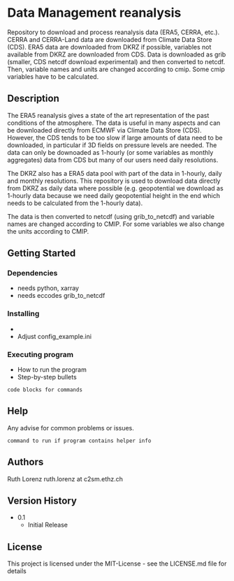 # Data Management reanalysis

Repository to download and process reanalysis data (ERA5, CERRA, etc.).
CERRA and CERRA-Land data are downloaded from Climate Data Store (CDS).
ERA5 data are downloaded from DKRZ if possible, variables not available from DKRZ are downloaded from CDS.
Data is downloaded as grib (smaller, CDS netcdf download experimental) and then converted to netcdf.
Then, variable names and units are changed according to cmip. Some cmip variables have to be calculated.

## Description

The ERA5 reanalysis gives a state of the art representation of the past conditions of the atmosphere. The data is 
useful in many aspects and can be downloaded directly from ECMWF via Climate Data Store (CDS). However, the CDS
tends to be too slow if large amounts of data need to be downloaded, in particular if 3D fields on pressure levels are needed.
The data can only be downoaded as 1-hourly (or some variables as monthly aggregates) data from CDS but many of our users need daily resolutions.

The DKRZ also has a ERA5 data pool with part of the data in 1-hourly, daily and monthly resolutions.
This repository is used to download data directly from DKRZ as daily data where possible
(e.g. geopotential we download as 1-hourly data because we need daily geopotential height in the end which needs to be calculated from the 1-hourly data).

The data is then converted to netcdf (using grib_to_netcdf) and variable names are changed according to CMIP.
For some variables we also change the units according to CMIP.

## Getting Started

### Dependencies

* needs python, xarray
* needs eccodes grib_to_netcdf


### Installing

* 
* Adjust config_example.ini
  
### Executing program

* How to run the program
* Step-by-step bullets
```
code blocks for commands
```

## Help

Any advise for common problems or issues.
```
command to run if program contains helper info
```

## Authors

Ruth Lorenz
ruth.lorenz at c2sm.ethz.ch

## Version History
* 0.1
    * Initial Release

## License

This project is licensed under the MIT-License - see the LICENSE.md file for details
